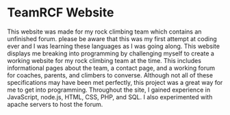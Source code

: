 # TeamRCF Website
This website was made for my rock climbing team which contains an unfinished forum.
please be aware that this was my first attempt at coding ever and I was learning these languages as I was going along.
This website displays me breaking into programming by challenging myself to create a working website for my rock climbing 
team at the time. This includes informational pages about the team, a contact page, and a working forum for coaches, parents,
and climbers to converse. Although not all of these specifications may have been met perfectly, this project was a 
great way for me to get into programming. Throughout the site, I gained experience in JavaScript, node.js, HTML, CSS,
PHP, and SQL. I also experimented with apache servers to host the forum.
